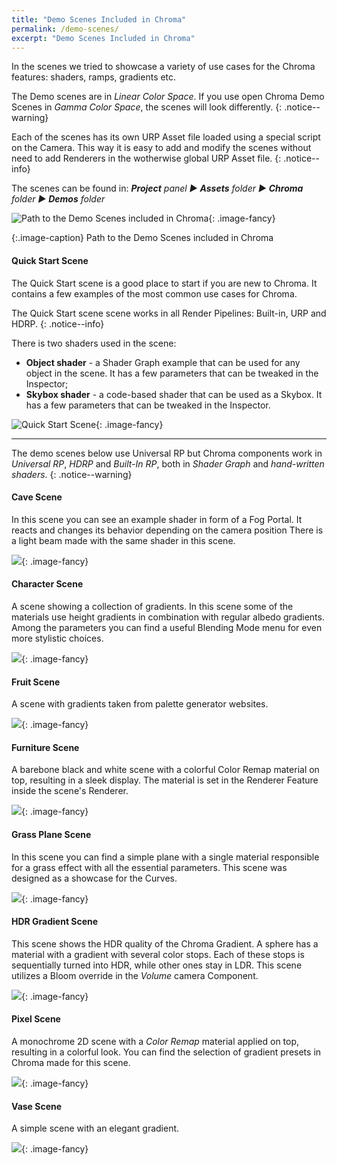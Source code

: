 ```yaml
---
title: "Demo Scenes Included in Chroma"
permalink: /demo-scenes/
excerpt: "Demo Scenes Included in Chroma"
---
```


In the scenes we tried to showcase a variety of use cases for the Chroma features: shaders, ramps, gradients etc.

The Demo scenes are in _Linear Color Space_. If you use open Chroma Demo Scenes in _Gamma Color Space_, the scenes will look differently.
{: .notice--warning}

Each of the scenes has its own URP Asset file loaded using a special script on the Camera. This way it is easy to add and modify the scenes without need to add Renderers in the wotherwise global URP Asset file.
{: .notice--info}

The scenes can be found in:
_**Project** panel ▶︎ **Assets** folder ▶︎ **Chroma** folder ▶︎ **Demos** folder_

![Path to the Demo Scenes included in Chroma](../assets/images/docs/interface/chroma_demo_scenes_path.png){: .image-fancy}

{:.image-caption}
Path to the Demo Scenes included in Chroma

#### Quick Start Scene

The Quick Start scene is a good place to start if you are new to Chroma. It contains a few examples of the most common use cases for Chroma.

The Quick Start scene scene works in all Render Pipelines: Built-in, URP and HDRP.
{: .notice--info}

There is two shaders used in the scene:
- **Object shader** - a Shader Graph example that can be used for any object in the scene. It has a few parameters that can be tweaked in the Inspector;
- **Skybox shader** - a code-based shader that can be used as a Skybox. It has a few parameters that can be tweaked in the Inspector.

![Quick Start Scene](../assets/images/docs/demo-scenes/quick_start.png){: .image-fancy}

---

The demo scenes below use Universal RP but Chroma components work in _Universal RP_, _HDRP_ and _Built-In RP_, both in _Shader Graph_ and _hand-written shaders_.
{: .notice--warning}

#### Cave Scene
In this scene you can see an example shader in form of a Fog Portal. It reacts and changes its behavior depending on the camera position There is a light beam made with the same shader in this scene.

![](../assets/images/docs/demo-scenes/cave_scene.png){: .image-fancy}

#### Character Scene
A scene showing a collection of gradients. In this scene some of the materials use height gradients in combination with regular albedo gradients. Among the parameters you can find a useful Blending Mode menu for even more stylistic choices.

![](../assets/images/docs/demo-scenes/character_scene.png){: .image-fancy}

#### Fruit Scene
A scene with gradients taken from palette generator websites.

![](../assets/images/docs/demo-scenes/fruit_scene.png){: .image-fancy}

#### Furniture Scene
A barebone black and white scene with a colorful Color Remap material on top, resulting in a sleek display. The material is set in the Renderer Feature inside the scene's Renderer.

![](../assets/images/docs/demo-scenes/furniture_scene.png){: .image-fancy}

#### Grass Plane Scene
In this scene you can find a simple plane with a single material responsible for a grass effect with all the essential parameters. This scene was designed as a showcase for the Curves.

![](../assets/images/docs/demo-scenes/grass_plane_scene.png){: .image-fancy}

#### HDR Gradient Scene
This scene shows the HDR quality of the Chroma Gradient. A sphere has a material with a gradient with several color stops. Each of these stops is sequentially turned into HDR, while other ones stay in LDR. This scene utilizes a Bloom override in the _Volume_ camera Component.

![](../assets/images/docs/demo-scenes/hdr_scene.png){: .image-fancy}

#### Pixel Scene
A monochrome 2D scene with a _Color Remap_ material applied on top, resulting in a colorful look. You can find the selection of gradient presets in Chroma made for this scene.

![](../assets/images/docs/demo-scenes/pixel_scene.png){: .image-fancy}

#### Vase Scene
A simple scene with an elegant gradient.

![](../assets/images/docs/demo-scenes/vase_scene.png){: .image-fancy}
